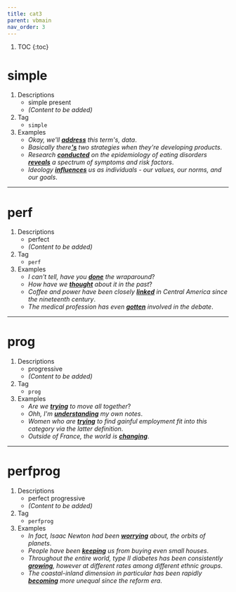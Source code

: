 ```yaml
---
title: cat3
parent: vbmain
nav_order: 3
---
```

1. TOC
{:toc}

# simple

1. Descriptions
    - simple present
    - *(Content to be added)*
2. Tag
    - `simple`
3. Examples
    - *Okay, we'll <ins>**address**</ins> this term's, data*. 
    - *Basically there<ins>**'s**</ins> two strategies when they're developing products*. 
    - *Research <ins>**conducted**</ins> on the epidemiology of eating disorders <ins>**reveals**</ins> a spectrum of symptoms and risk factors*.
    - *Ideology <ins>**influences**</ins> us as individuals - our values, our norms, and our goals*.

---

# perf

1. Descriptions
    - perfect
    - *(Content to be added)*
2. Tag
    - `perf`
3. Examples
    - *I can't tell, have you <ins>**done**</ins> the wraparound*? 
    - *How have we <ins>**thought**</ins> about it in the past*? 
    - *Coffee and power have been closely <ins>**linked**</ins> in Central America since the nineteenth century*.
    - *The medical profession has even <ins>**gotten**</ins> involved in the debate*.
    
---

# prog

1. Descriptions
    - progressive
    - *(Content to be added)*
2. Tag
    - `prog`
3. Examples
    - *Are we <ins>**trying**</ins> to move all together*? 
    - *Ohh, I'm <ins>**understanding**</ins> my own notes*. 
    - *Women who are <ins>**trying**</ins> to find gainful employment fit into this category via the latter definition*.
    - *Outside of France, the world is <ins>**changing**</ins>*.

---

# perfprog

1. Descriptions
    - perfect progressive
    - *(Content to be added)*
2. Tag
    - `perfprog`
3. Examples
    - *In fact, Isaac Newton had been <ins>**worrying**</ins> about, the orbits of planets*. 
    - *People have been <ins>**keeping**</ins> us from buying even small houses*. 
    - *Throughout the entire world, type II diabetes has been consistently <ins>**growing**</ins>, however at different rates among different ethnic groups*.
    - *The coastal-inland dimension in particular has been rapidly <ins>**becoming**</ins> more unequal since the reform era*.

